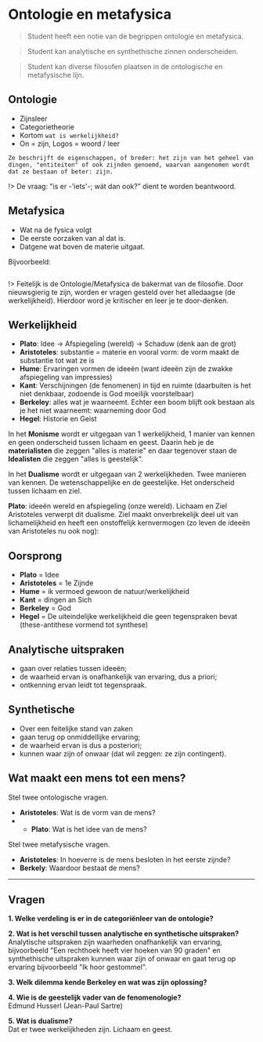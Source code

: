 # Ontologie en metafysica

> Student heeft een notie van de begrippen ontologie en metafysica.

> Student kan analytische en synthethische zinnen onderscheiden.

> Student kan diverse filosofen plaatsen in de ontologische en metafysische lijn.


## Ontologie
- Zijnsleer
- Categorietheorie
- Kortom `wat is werkelijkheid?`
- On = zijn, Logos = woord / leer

`Ze beschrijft de eigenschappen, of breder: het zijn van het geheel van dingen, "entiteiten" of ook zijnden genoemd, waarvan aangenomen wordt dat ze bestaan of beter: zijn.`

!> De vraag: "is er -'iets'-; wát dan ook?" dient te worden beantwoord.


## Metafysica 
- Wat na de fysica volgt
- De eerste oorzaken van al dat is.
- Datgene wat boven de materie uitgaat.

Bijvoorbeeld:
```

```

!> Feitelijk is de Ontologie/Metafysica de bakermat van de filosofie. Door nieuwsgierig te zijn, worden er vragen gesteld over het alledaagse (de werkelijkheid). Hierdoor word je kritischer en leer je te door-denken.


## Werkelijkheid
- __Plato__: Idee → Afspiegeling (wereld) → Schaduw (denk aan de grot)
- __Aristoteles__: substantie = materie en vooral vorm: de vorm maakt de substantie tot wat ze is
- __Hume__: Ervaringen vormen de ideeën (want ideeën zijn de zwakke afspiegeling van impressies)
- __Kant__: Verschijningen (de fenomenen) in tijd en ruimte (daarbuiten is het niet denkbaar, zodoende is God moeilijk voorstelbaar)
- __Berkeley__: alles wat je waarneemt. Echter een boom blijft ook bestaan als je het niet waarneemt: waarneming door God
- __Hegel__: Historie en Geist

In het __Monisme__ wordt er uitgegaan van 1 werkelijkheid, 1 manier van kennen en geen onderscheid tussen lichaam en geest. Daarin heb je de __materialisten__ die zeggen "alles is materie" en daar tegenover staan de __Idealisten__ die zeggen "alles is geestelijk". 

In het __Dualisme__ wordt er uitgegaan van 2 werkelijkheden. Twee manieren van kennen. De wetenschappelijke en de geestelijke. Het onderscheid tussen lichaam en ziel.

__Plato__: ideeën wereld en afspiegeling (onze wereld). Lichaam en Ziel
Aristoteles verwerpt dit dualisme. Ziel maakt onverbrekelijk deel uit van lichamelijkheid en heeft een onstoffelijk kernvermogen (zo leven de ideeën van Aristoteles nu ook nog): 

## Oorsprong
- __Plato__ = Idee
- __Aristoteles__ = 1e Zijnde
- __Hume__ = ik vermoed gewoon de natuur/werkelijkheid
- __Kant__ = dingen an Sich
- __Berkeley__ = God
- __Hegel__ =  De uiteindelijke werkelijkheid die geen tegenspraken bevat (these-antithese vormend tot synthese)

## Analytische uitspraken
- gaan over relaties tussen ideeën;
- de waarheid ervan is onafhankelijk van ervaring, dus a priori;
- ontkenning ervan leidt tot tegenspraak.

## Synthetische 
- Over een feitelijke stand van zaken
- gaan terug op onmiddellijke ervaring;
- de waarheid ervan is dus a posteriori;
- kunnen waar zijn of onwaar (dat wil zeggen: ze zijn contingent).


## Wat maakt een mens tot een mens?
Stel twee ontologische vragen.
- __Aristoteles__: Wat is de vorm van de mens?
- - __Plato__: Wat is het idee van de mens?

Stel twee metafysische vragen.
- __Aristoteles__: In hoeverre is de mens besloten in het eerste zijnde?
- __Berkely__: Waardoor bestaat de mens?


---------

## Vragen
__1. Welke verdeling is er in de categoriënleer van de ontologie?__  

__2. Wat is het verschil tussen analytische en synthetische uitspraken?__  
Analytische uitspraken zijn waarheden onafhankelijk van ervaring, bijvoorbeeld "Een rechthoek heeft vier hoeken van 90 graden" en synthethische uitspraken kunnen waar zijn of onwaar en gaat terug op ervaring bijvoorbeeld "Ik hoor gestommel".

__3. Welk dilemma kende Berkeley en wat was zijn oplossing?__  

__4. Wie is de geestelijk vader van de fenomenologie?__  
Edmund Husserl (Jean-Paul Sartre)

__5. Wat is dualisme?__  
Dat er twee werkelijkheden zijn. Lichaam en geest. 
